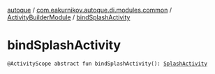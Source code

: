 [autoque](../../index.md) / [com.eakurnikov.autoque.di.modules.common](../index.md) / [ActivityBuilderModule](index.md) / [bindSplashActivity](./bind-splash-activity.md)

# bindSplashActivity

`@ActivityScope abstract fun bindSplashActivity(): `[`SplashActivity`](../../com.eakurnikov.autoque.view.splash/-splash-activity/index.md)